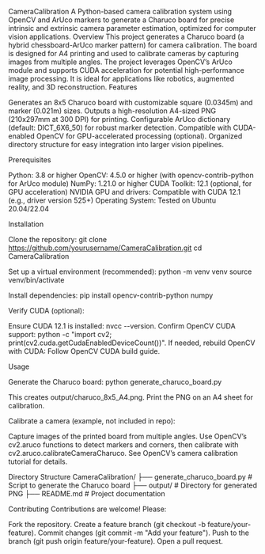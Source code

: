CameraCalibration
A Python-based camera calibration system using OpenCV and ArUco markers to generate a Charuco board for precise intrinsic and extrinsic camera parameter estimation, optimized for computer vision applications.
Overview
This project generates a Charuco board (a hybrid chessboard-ArUco marker pattern) for camera calibration. The board is designed for A4 printing and used to calibrate cameras by capturing images from multiple angles. The project leverages OpenCV’s ArUco module and supports CUDA acceleration for potential high-performance image processing. It is ideal for applications like robotics, augmented reality, and 3D reconstruction.
Features

Generates an 8x5 Charuco board with customizable square (0.0345m) and marker (0.021m) sizes.
Outputs a high-resolution A4-sized PNG (210x297mm at 300 DPI) for printing.
Configurable ArUco dictionary (default: DICT_6X6_50) for robust marker detection.
Compatible with CUDA-enabled OpenCV for GPU-accelerated processing (optional).
Organized directory structure for easy integration into larger vision pipelines.

Prerequisites

Python: 3.8 or higher
OpenCV: 4.5.0 or higher (with opencv-contrib-python for ArUco module)
NumPy: 1.21.0 or higher
CUDA Toolkit: 12.1 (optional, for GPU acceleration)
NVIDIA GPU and drivers: Compatible with CUDA 12.1 (e.g., driver version 525+)
Operating System: Tested on Ubuntu 20.04/22.04

Installation

Clone the repository:
git clone https://github.com/yourusername/CameraCalibration.git
cd CameraCalibration


Set up a virtual environment (recommended):
python -m venv venv
source venv/bin/activate


Install dependencies:
pip install opencv-contrib-python numpy


Verify CUDA (optional):

Ensure CUDA 12.1 is installed: nvcc --version.
Confirm OpenCV CUDA support: python -c "import cv2; print(cv2.cuda.getCudaEnabledDeviceCount())".
If needed, rebuild OpenCV with CUDA: Follow OpenCV CUDA build guide.



Usage

Generate the Charuco board:
python generate_charuco_board.py


This creates output/charuco_8x5_A4.png.
Print the PNG on an A4 sheet for calibration.


Calibrate a camera (example, not included in repo):

Capture images of the printed board from multiple angles.
Use OpenCV’s cv2.aruco functions to detect markers and corners, then calibrate with cv2.aruco.calibrateCameraCharuco.
See OpenCV’s camera calibration tutorial for details.



Directory Structure
CameraCalibration/
├── generate_charuco_board.py  # Script to generate the Charuco board
├── output/                   # Directory for generated PNG
├── README.md                 # Project documentation

Contributing
Contributions are welcome! Please:

Fork the repository.
Create a feature branch (git checkout -b feature/your-feature).
Commit changes (git commit -m "Add your feature").
Push to the branch (git push origin feature/your-feature).
Open a pull request.
